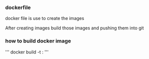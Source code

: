 ### dockerfile

docker file is use to create the images

After creating images build those images and pushing them into git

### how to build docker image

'''
docker build -t <image-name>:<version>
'''